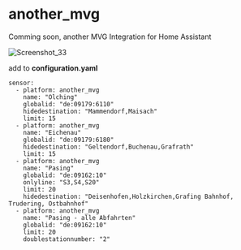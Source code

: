 # another_mvg

Comming soon, another MVG Integration for Home Assistant

![Screenshot_33](https://github.com/Nisbo/another_mvg/assets/26260572/c24cd351-2a44-4c5f-9250-5a4bb1f07450)

add to **configuration.yaml**
```
sensor:
  - platform: another_mvg
    name: "Olching"
    globalid: "de:09179:6110"
    hidedestination: "Mammendorf,Maisach"
    limit: 15
  - platform: another_mvg
    name: "Eichenau"
    globalid: "de:09179:6180"
    hidedestination: "Geltendorf,Buchenau,Grafrath"
    limit: 15
  - platform: another_mvg
    name: "Pasing"
    globalid: "de:09162:10"
    onlyline: "S3,S4,S20"
    limit: 20
    hidedestination: "Deisenhofen,Holzkirchen,Grafing Bahnhof, Trudering, Ostbahnhof"
  - platform: another_mvg
    name: "Pasing - alle Abfahrten"
    globalid: "de:09162:10"
    limit: 20
    doublestationnumber: "2"
```
